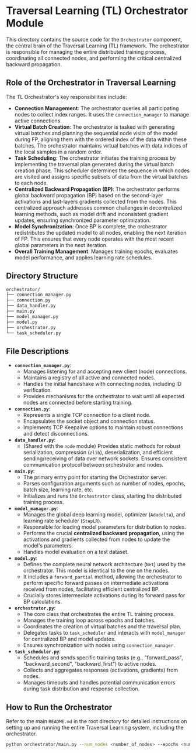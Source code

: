 # Traversal Learning (TL) Orchestrator Module

This directory contains the source code for the `Orchestrator` component, the central brain of the Traversal Learning (TL) framework. The orchestrator is responsible for managing the entire distributed training process, coordinating all connected nodes, and performing the critical centralized backward propagation.

## Role of the Orchestrator in Traversal Learning

The TL Orchestrator's key responsibilities include:

* **Connection Management**: The orchestrator queries all participating nodes to collect index ranges. It uses the `connection_manager` to manage active connections.
* **Virtual Batch Creation**: The orchestrator is tasked with generating virtual batches and planning the sequential node visits of the model during FP, aligning them with the ordered index of the data within these batches. The orchestrator maintains virtual batches with data indices of the local samples in a random order.
* **Task Scheduling**: The orchestrator initiates the training process by implementing the traversal plan generated during the virtual batch creation phase. This scheduler determines the sequence in which nodes are visited and assigns specific subsets of data from the virtual batches to each node.
* **Centralized Backward Propagation (BP)**: The orchestrator performs global backward propagation (BP) based on the second-layer activations and last-layers gradients collected from the nodes. This centralized approach addresses common challenges in decentralized learning methods, such as model drift and inconsistent gradient updates, ensuring synchronized parameter optimization.
* **Model Synchronization**: Once BP is complete, the orchestrator redistributes the updated model to all nodes, enabling the next iteration of FP. This ensures that every node operates with the most recent global parameters in the next iteration.
* **Overall Training Management**: Manages training epochs, evaluates model performance, and applies learning rate schedules.

## Directory Structure

```bash
orchestrator/
├── connection_manager.py
├── connection.py
├── data_handler.py
├── main.py
├── model_manager.py
├── model.py
├── orchestrator.py
└── task_scheduler.py
```

## File Descriptions

* **`connection_manager.py`**:
    * Manages listening for and accepting new client (node) connections.
    * Maintains a registry of all active and connected nodes.
    * Handles the initial handshake with connecting nodes, including ID verification.
    * Provides mechanisms for the orchestrator to wait until all expected nodes are connected before starting training.
* **`connection.py`**:
    * Represents a single TCP connection to a client node.
    * Encapsulates the socket object and connection status.
    * Implements TCP Keepalive options to maintain robust connections and detect disconnections.
* **`data_handler.py`**:
    * (Shared with the `node` module) Provides static methods for robust serialization, compression (`zlib`), deserialization, and efficient sending/receiving of data over network sockets. Ensures consistent communication protocol between orchestrator and nodes.
* **`main.py`**:
    * The primary entry point for starting the Orchestrator server.
    * Parses configuration arguments such as number of nodes, epochs, batch size, learning rate, etc.
    * Initializes and runs the `Orchestrator` class, starting the distributed training process.
* **`model_manager.py`**:
    * Manages the global deep learning model, optimizer (`Adadelta`), and learning rate scheduler (`StepLR`).
    * Responsible for loading model parameters for distribution to nodes.
    * Performs the crucial **centralized backward propagation**, using the activations and gradients collected from nodes to update the model's parameters.
    * Handles model evaluation on a test dataset.
* **`model.py`**:
    * Defines the complete neural network architecture (`Net`) used by the orchestrator. This model is identical to the one on the nodes.
    * It includes a `forward_partial` method, allowing the orchestrator to perform specific forward passes on intermediate activations received from nodes, facilitating efficient centralized BP.
    * Crucially stores intermediate activations during its forward pass for BP calculations.
* **`orchestrator.py`**:
    * The core class that orchestrates the entire TL training process.
    * Manages the training loop across epochs and batches.
    * Coordinates the creation of virtual batches and the traversal plan.
    * Delegates tasks to `task_scheduler` and interacts with `model_manager` for centralized BP and model updates.
    * Ensures synchronization with nodes using `connection_manager`.
* **`task_scheduler.py`**:
    * Schedules and sends specific training tasks (e.g., "forward_pass", "backward_second", "backward_first") to active nodes.
    * Collects and aggregates responses (activations, gradients) from nodes.
    * Manages timeouts and handles potential communication errors during task distribution and response collection.

## How to Run the Orchestrator

Refer to the main `README.md` in the root directory for detailed instructions on setting up and running the entire Traversal Learning system, including the orchestrator.

```bash
python orchestrator/main.py --num_nodes <number_of_nodes> --epochs <num_epochs> --batch_size <batch_size> --lr <learning_rate> --gamma <gamma_for_scheduler> [--no-accel]
